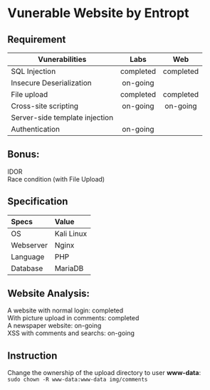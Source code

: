 # Vunerable Website by Entropt


## Requirement
| Vunerabilities | Labs | Web |
| --- | :---:| :---: |
| SQL Injection | completed | completed | 
| Insecure Deserialization | on-going |  |
| File upload | completed | completed |  |
| Cross-site scripting | on-going | on-going |
| Server-side template injection |  |  |
| Authentication | on-going |  |


## Bonus:
IDOR <br>
Race condition (with File Upload) <br>


## Specification
| Specs| Value |
| :--- | :--- |
| OS | Kali Linux |
| Webserver | Nginx |
| Language | PHP |
| Database | MariaDB |


## Website Analysis:
A website with normal login: completed <br>
With picture upload in comments: completed <br>
A newspaper website: on-going <br>
XSS with comments and searchs: on-going <br>


## Instruction
Change the ownership of the upload directory to user **www-data**: <br>
`sudo chown -R www-data:www-data img/comments`
